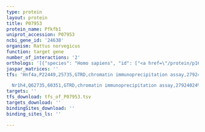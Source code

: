 ```yaml
---
type: protein
layout: protein
title: P07953
protein_name: Pfkfb1
uniprot_accession: P07953
ncbi_gene_id: '24638'
organism: Rattus norvegicus
function: target gene
number_of_interactions: '2'
orthologs: '[{"species": "Homo sapiens", "id": ["<a href=\"/protein/p16118\">P16118</a>"]}, {"species": "Danio rerio", "id": ["F1QWZ1", "Q803Y6"]}, {"species": "Mus musculus", "id": ["<a href=\"/protein/p70266\">P70266</a>"]}, {"species": "Caenorhabditis elegans", "id": ["Q9N590", "<a href=\"/protein/q21122\">Q21122</a>"]}, {"species": "Drosophila melanogaster", "id": ["Q0KHQ6"]}, {"species": "Saccharomyces cerevisiae", "id": ["<a href=\"/protein/p32604\">P32604</a>"]}]'
jaspar_matrices: ''
tfs: 'Hnf4a,P22449,25735,GTRD,chromatin immunoprecipitation assay,27924024%5Buid%5D,No

  Nr1h4,Q62735,60351,GTRD,chromatin immunoprecipitation assay,27924024%5Buid%5D,No'
targets: ''
tfs_download: tfs_of_P07953.tsv
targets_download: ''
bindingSites_download: ''
binding_sites_ls: ''

---
```


